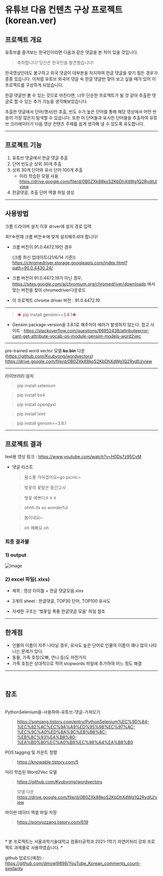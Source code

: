 # 유튜브 다음 컨텐츠 구상 프로젝트(korean.ver)

## 프로젝트 개요

유튜브를 즐겨보는 한국인이라면 다음과 같은 댓글을 본 적이 있을 것입니다.

>축하합니다! 당신은 한국인을 발견했습니다!

한국영상인데도 불구하고 외국 댓글이 대부분을 차지하여 한글 댓글을 찾기 힘든 경우가 종종 있습니다. 이처럼 유튜브 외국어 댓글 속 한글 댓글만 찾아 보고 싶을 때가 있어 이 프로젝트를 구상하게 되었습니다.

 한글 댓글만 볼 수 있는 것으로 마친다면, 너무 단순한 프로젝트가 될 것 같아 추출한 댓글로 할 수 있는 추가 기능을 생각해보았습니다.

 추출한 댓글에서 단어(명사)만 추출, 빈도 수가 높은 단어를 통해 해당 영상에서 어떤 반응이 가장 많은지 탐색할 수 있습니다.
 또한 이 단어들과 유사한 단어들을 추출하여 유튜브 크리에이터가 다음 영상 컨텐츠 주제를 쉽게 생각해 낼 수 있도록 유도합니다.

---

 ## 프로젝트 기능

1. 유튜브 댓글에서 한글 댓글 추출
2. 단어 빈도순 상위 30개 추출
3. 상위 30개 단어와 유사 단어 100개 추출
    - 미리 학습된 모델 사용 https://drive.google.com/file/d/0B0ZXk88koS2KbDhXdWg1Q2RydlU/view
4. 한글댓글, 추출 단어 엑셀 파일 생성 

---

## 사용방법

크롬 드라이버 설치 이후 driver에 설치 경로 입력

꼭!!☆현재 크롬 버전☆에 맞게 설치해주셔야 합니다!

- 크롬 버전이 91.0.4472.19인 경우

    (크롬 최신 업데이트(21/6/14 기준))
https://chromedriver.storage.googleapis.com/index.html?path=90.0.4430.24/

- 크롬 버전이 91.0.4472.19가 아닌 경우,
https://sites.google.com/a/chromium.org/chromedriver/downloads
에서 맞는 버전을 찾아 chromedriver다운로드

* 이 프로젝트 chrome driver 버전 : 91.0.4472.19

-----------------

> <span style="color:red">★</span> pip install gensim==3.8.1<span style="color:red">★</span>
- Gensim package version을 3.8.1로 해주어야 에러가 발생하지 않는다.
참고 사이트 : https://stackoverflow.com/questions/66952438/attributeerror-cant-get-attribute-vocab-on-module-gensim-models-word2vec
---

pre-trained word vector 모델 **ko.bin** 다운(https://github.com/Kyubyong/wordvectors)
https://drive.google.com/file/d/0B0ZXk88koS2KbDhXdWg1Q2RydlU/view

---

라이브러리 설치 
> pip install selenium

> pip install bs4

> pip install openpyxl

> pip install lxml

> pip install gensim==3.8.1

---
## 프로젝트 결과
test용 영상 링크 : https://www.youtube.com/watch?v=H0Ds7z95CvM

- 댓글 리스트
    > 봄소풍 가야겠어요~go picnic~

    > 벚꽃의 꽃말은 중간고사

    > 벚꽃 예쁘다ㅎㅎㅎ

    > ohhh its so wonderful

    > 봄이네요~

    > oh 예뻐요 oh

### 최종 결과물

### 1) output
![image](https://user-images.githubusercontent.com/28985207/121881761-a4238f80-cd4a-11eb-880e-000f81599966.png)

### 2) excel 파일(.xlxs)
* 제목 : 영상 타이틀 + 한글 댓글모음.xlxs

* 3개의 sheet : 한글댓글, TOP30 단어, TOP100 유사도

* 자세한 구조는 '벚꽃잎 폭풍 한글댓글 모음' 파일 참조
---
## 한계점

- 인물의 이름이 자주 나타날 경우, 유사도 높은 단어로 인물의 이름이 꽤나 많이 나타나는 문제가 있다.
- 동물, 가족 호칭(오빠, 언니 등)도 마찬가지
- 가족 호칭은 상대적으로 적어 stopwords 파일에 추가하여 어느 정도 해결

---

<br>

 ## 참조
 <br>
 PythonSelenium을-사용하여-유튜브-댓글-가져오기 

 > https://somjang.tistory.com/entry/PythonSelenium%EC%9D%84-%EC%82%AC%EC%9A%A9%ED%95%98%EC%97%AC-%EC%9C%A0%ED%8A%9C%EB%B8%8C-%EB%8C%93%EA%B8%80-%EA%B0%80%EC%A0%B8%EC%98%A4%EA%B8%B0
 
 POS tagging 및 카운트 정렬 
 > https://knowable.tistory.com/5

 미리 학습된 Word2Vec 모델 
 > https://github.com/Kyubyong/wordvectors
 
 >모델 다운 https://drive.google.com/file/d/0B0ZXk88koS2KbDhXdWg1Q2RydlU/view

 파이썬 데이터 엑셀 파일 저장 
 > https://ponyozzang.tistory.com/619

 <br>
  
  \*  본 프로젝트는 서울과학기술대학교 컴퓨터공학과 2021-1학기 자연어처리 강좌 프로젝트 과제물로 사용하였습니다. \*

  github 업로드(예정) : https://github.com/dmswl9898/YouTube_Korean_comments_count-similarity